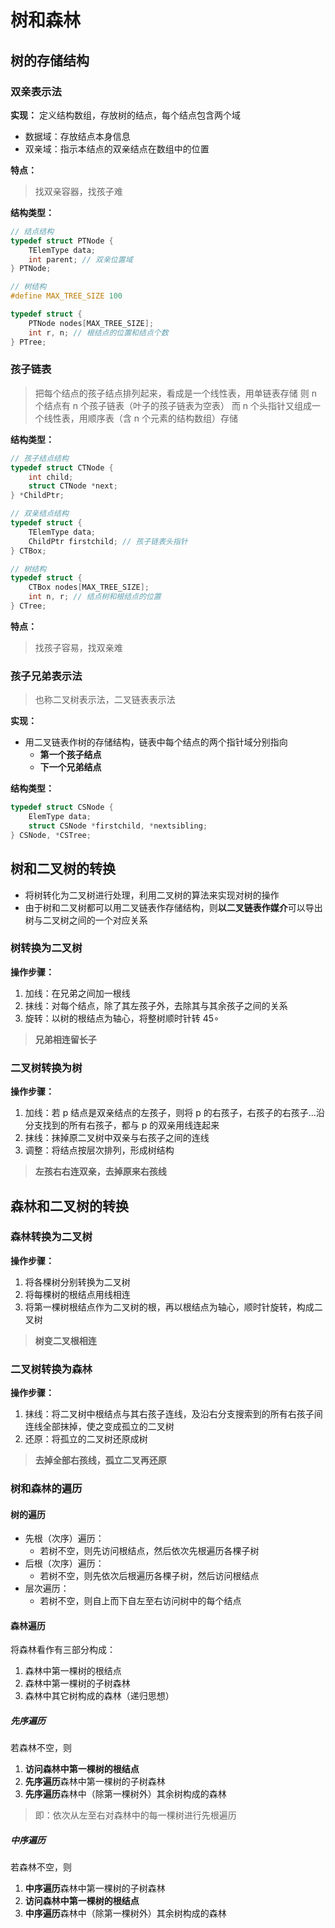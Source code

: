 # 树和森林

## 树的存储结构

### 双亲表示法

**实现：**
定义结构数组，存放树的结点，每个结点包含两个域
- 数据域：存放结点本身信息
- 双亲域：指示本结点的双亲结点在数组中的位置

**特点：**
> 找双亲容器，找孩子难

**结构类型：**
```c
// 结点结构
typedef struct PTNode {
    TElemType data;
    int parent; // 双亲位置域
} PTNode;

// 树结构
#define MAX_TREE_SIZE 100

typedef struct {
    PTNode nodes[MAX_TREE_SIZE];
    int r, n; // 根结点的位置和结点个数
} PTree;
```

### 孩子链表
> 把每个结点的孩子结点排列起来，看成是一个线性表，用单链表存储
> 则 n 个结点有 n 个孩子链表（叶子的孩子链表为空表）
> 而 n 个头指针又组成一个线性表，用顺序表（含 n 个元素的结构数组）存储

**结构类型：**
```c
// 孩子结点结构
typedef struct CTNode {
    int child;
    struct CTNode *next;
} *ChildPtr;

// 双亲结点结构
typedef struct {
    TElemType data;
    ChildPtr firstchild; // 孩子链表头指针
} CTBox;

// 树结构
typedef struct {
    CTBox nodes[MAX_TREE_SIZE];
    int n, r; // 结点树和根结点的位置
} CTree;
```

**特点：**
> 找孩子容易，找双亲难

### 孩子兄弟表示法
> 也称二叉树表示法，二叉链表表示法

**实现：**
- 用二叉链表作树的存储结构，链表中每个结点的两个指针域分别指向
    - **第一个孩子结点**
    - **下一个兄弟结点**

**结构类型：**
```c
typedef struct CSNode {
    ElemType data;
    struct CSNode *firstchild, *nextsibling;
} CSNode, *CSTree;
```

## 树和二叉树的转换
- 将树转化为二叉树进行处理，利用二叉树的算法来实现对树的操作
- 由于树和二叉树都可以用二叉链表作存储结构，则**以二叉链表作媒介**可以导出树与二叉树之间的一个对应关系

### 树转换为二叉树

**操作步骤：**
1. 加线：在兄弟之间加一根线
2. 抹线：对每个结点，除了其左孩子外，去除其与其余孩子之间的关系
3. 旋转：以树的根结点为轴心，将整树顺时针转 $45 \circ$
   
> **兄弟相连留长子**

### 二叉树转换为树

**操作步骤：**
1. 加线：若 p 结点是双亲结点的左孩子，则将 p 的右孩子，右孩子的右孩子...沿分支找到的所有右孩子，都与 p 的双亲用线连起来
2. 抹线：抹掉原二叉树中双亲与右孩子之间的连线
3. 调整：将结点按层次排列，形成树结构

> **左孩右右连双亲，去掉原来右孩线**

## 森林和二叉树的转换

### 森林转换为二叉树

**操作步骤：**
1. 将各棵树分别转换为二叉树
2. 将每棵树的根结点用线相连
3. 将第一棵树根结点作为二叉树的根，再以根结点为轴心，顺时针旋转，构成二叉树

> **树变二叉根相连**

### 二叉树转换为森林

**操作步骤：**
1. 抹线：将二叉树中根结点与其右孩子连线，及沿右分支搜索到的所有右孩子间连线全部抹掉，使之变成孤立的二叉树
2. 还原：将孤立的二叉树还原成树

> **去掉全部右孩线，孤立二叉再还原**

### 树和森林的遍历

#### 树的遍历

- 先根（次序）遍历：
    - 若树不空，则先访问根结点，然后依次先根遍历各棵子树
- 后根（次序）遍历：
    - 若树不空，则先依次后根遍历各棵子树，然后访问根结点
- 层次遍历：
    - 若树不空，则自上而下自左至右访问树中的每个结点

#### 森林遍历

将森林看作有三部分构成：
1. 森林中第一棵树的根结点
2. 森林中第一棵树的子树森林
3. 森林中其它树构成的森林（递归思想）

##### 先序遍历

若森林不空，则
1. **访问森林中第一棵树的根结点**
2. **先序遍历**森林中第一棵树的子树森林
2. **先序遍历**森林中（除第一棵树外）其余树构成的森林

> 即：依次从左至右对森林中的每一棵树进行先根遍历

##### 中序遍历

若森林不空，则
1. **中序遍历**森林中第一棵树的子树森林
2. **访问森林中第一棵树的根结点**
3. **中序遍历**森林中（除第一棵树外）其余树构成的森林


